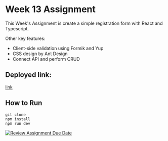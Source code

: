 # Week 13 Assignment

This Week's Assignment is create a simple registration form with React and Typescript.

Other key features:
- Client-side validation using Formik and Yup
- CSS design by Ant Design
- Connect API and perform CRUD

## Deployed link: 
[link](https://650e7e840c4ca478402d6d42--famous-chaja-fb7ebc.netlify.app/)

## How to Run
```
git clone
npm install
npm run dev
```

[![Review Assignment Due Date](https://classroom.github.com/assets/deadline-readme-button-24ddc0f5d75046c5622901739e7c5dd533143b0c8e959d652212380cedb1ea36.svg)](https://classroom.github.com/a/EjimcIPa)

